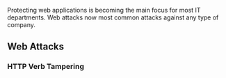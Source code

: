 Protecting web applications is becoming the main focus for most IT departments.
Web attacks now most common attacks against any type of company.
## Web Attacks
### HTTP Verb Tampering
